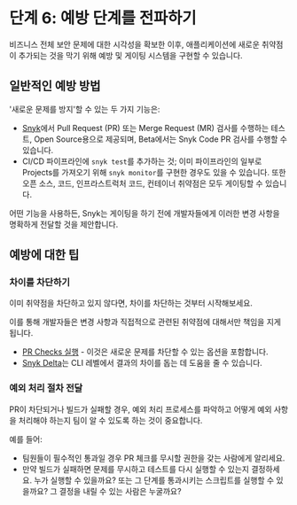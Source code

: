 # 단계 6: 예방 단계를 전파하기

비즈니스 전체 보안 문제에 대한 시각성을 확보한 이후, 애플리케이션에 새로운 취약점이 추가되는 것을 막기 위해 예방 및 게이팅 시스템을 구현할 수 있습니다.

## 일반적인 예방 방법

'새로운 문제를 방지'할 수 있는 두 가지 기능은:

* [Snyk](../../../scan-with-snyk/pull-requests/snyk-pull-or-merge-requests/)에서 Pull Request (PR) 또는 Merge Request (MR) 검사를 수행하는 테스트, Open Source용으로 제공되며, Beta에서는 Snyk Code PR 검사를 수행할 수 있습니다.
* CI/CD 파이프라인에 `snyk test`를 추가하는 것; 이미 파이프라인의 일부로 Projects를 가져오기 위해 `snyk monitor`를 구현한 경우도 있을 수 있습니다. 또한 오픈 소스, 코드, 인프라스트럭처 코드, 컨테이너 취약점은 모두 게이팅할 수 있습니다.

어떤 기능을 사용하든, Snyk는 게이팅을 하기 전에 개발자들에게 이러한 변경 사항을 명확하게 전달할 것을 제안합니다.

## 예방에 대한 팁

### 차이를 차단하기

이미 취약점을 차단하고 있지 않다면, 차이를 차단하는 것부터 시작해보세요.

이를 통해 개발자들은 변경 사항과 직접적으로 관련된 취약점에 대해서만 책임을 지게 됩니다.   
* [PR Checks 실행](../../../scan-with-snyk/pull-requests/pull-request-checks/) - 이것은 새로운 문제를 차단할 수 있는 옵션을 포함합니다.
* [Snyk Delta](../../../snyk-cli/scan-and-maintain-projects-using-the-cli/cli-tools/snyk-delta.md)는 CLI 레벨에서 결과의 차이를 돕는 데 도움을 줄 수 있습니다.

### 예외 처리 절차 전달

PR이 차단되거나 빌드가 실패할 경우, 예외 처리 프로세스를 파악하고 어떻게 예외 사항을 처리해야 하는지 팀이 알 수 있도록 하는 것이 중요합니다.

예를 들어:
* 팀원들이 필수적인 통과일 경우 PR 체크를 무시할 권한을 갖는 사람에게 알리세요.
* 만약 빌드가 실패하면 문제를 무시하고 테스트를 다시 실행할 수 있는지 결정하세요. 누가 실행할 수 있을까요? 또는 그 단계를 통과시키는 스크립트를 실행할 수 있을까요? 그 결정을 내릴 수 있는 사람은 누굴까요?